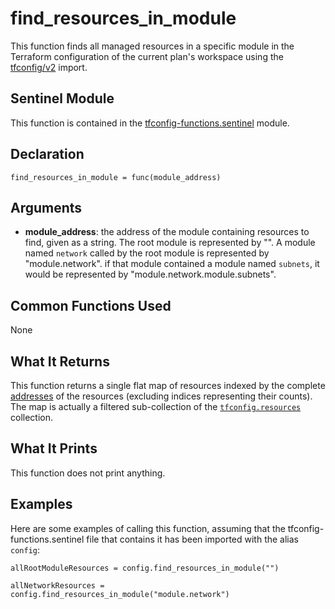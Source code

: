 # find_resources_in_module
This function finds all managed resources in a specific module in the Terraform configuration of the current plan's workspace using the [tfconfig/v2](https://www.terraform.io/docs/cloud/sentinel/import/tfconfig-v2.html) import.

## Sentinel Module
This function is contained in the [tfconfig-functions.sentinel](../../tfconfig-functions.sentinel) module.

## Declaration
`find_resources_in_module = func(module_address)`

## Arguments
* **module_address**: the address of the module containing resources to find, given as a string. The root module is represented by "". A module named `network` called by the root module is represented by "module.network". if that module contained a module named `subnets`, it would be represented by "module.network.module.subnets".

## Common Functions Used
None

## What It Returns
This function returns a single flat map of resources indexed by the complete [addresses](https://www.terraform.io/docs/internals/resource-addressing.html) of the resources (excluding indices representing their counts). The map is actually a filtered sub-collection of the [`tfconfig.resources`](https://www.terraform.io/docs/cloud/sentinel/import/tfconfig-v2.html#the-resources-collection) collection.

## What It Prints
This function does not print anything.

## Examples
Here are some examples of calling this function, assuming that the tfconfig-functions.sentinel file that contains it has been imported with the alias `config`:
```
allRootModuleResources = config.find_resources_in_module("")

allNetworkResources = config.find_resources_in_module("module.network")
```
